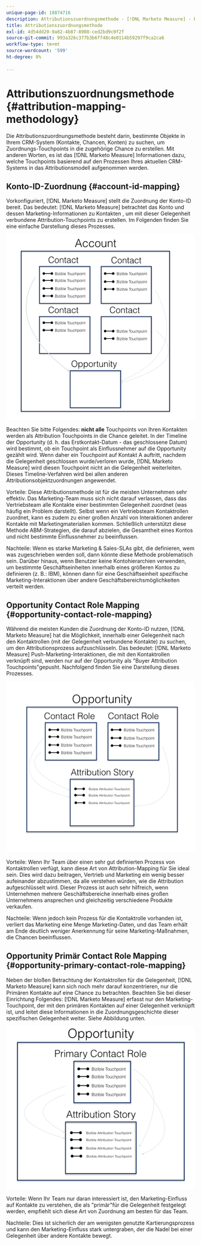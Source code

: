 ```yaml
---
unique-page-id: 18874716
description: Attributionszuordnungsmethode - [!DNL Marketo Measure] - Produktdokumentation
title: Attributionszuordnungsmethode
exl-id: 4d54dd20-9a82-4b87-8908-ced2bd9c0f2f
source-git-commit: 993a326c377b3b6ff48c4e0114b59297f9ca2ca6
workflow-type: tm+mt
source-wordcount: '599'
ht-degree: 0%

---
```


# Attributionszuordnungsmethode {#attribution-mapping-methodology}

Die Attributionszuordnungsmethode besteht darin, bestimmte Objekte in Ihrem CRM-System (Kontakte, Chancen, Konten) zu suchen, um Zuordnungs-Touchpoints in die zugehörige Chance zu erstellen. Mit anderen Worten, es ist das [!DNL Marketo Measure] Informationen dazu, welche Touchpoints basierend auf den Prozessen Ihres aktuellen CRM-Systems in das Attributionsmodell aufgenommen werden.

## Konto-ID-Zuordnung {#account-id-mapping}

Vorkonfiguriert, [!DNL Marketo Measure] stellt die Zuordnung der Konto-ID bereit. Das bedeutet: [!DNL Marketo Measure] betrachtet das Konto und dessen Marketing-Informationen zu Kontakten , um mit dieser Gelegenheit verbundene Attribution-Touchpoints zu erstellen. Im Folgenden finden Sie eine einfache Darstellung dieses Prozesses.

![](assets/1-1.png)

Beachten Sie bitte Folgendes: **nicht alle** Touchpoints von Ihren Kontakten werden als Attribution Touchpoints in die Chance geleitet. In der Timeline der Opportunity (d. h. das Erstkontakt-Datum - das geschlossene Datum) wird bestimmt, ob ein Touchpoint als Einflussnehmer auf die Opportunity gezählt wird. Wenn daher ein Touchpoint auf Kontakt A auftritt, nachdem die Gelegenheit geschlossen wurde/verloren wurde, [!DNL Marketo Measure] wird diesen Touchpoint nicht an die Gelegenheit weiterleiten. Dieses Timeline-Verfahren wird bei allen anderen Attributionsobjektzuordnungen angewendet.

Vorteile: Diese Attributionsmethode ist für die meisten Unternehmen sehr effektiv. Das Marketing-Team muss sich nicht darauf verlassen, dass das Vertriebsteam alle Kontakte einer bestimmten Gelegenheit zuordnet (was häufig ein Problem darstellt). Selbst wenn ein Vertriebsteam Kontaktrollen zuordnet, kann es zudem zu einer großen Anzahl von Interaktionen anderer Kontakte mit Marketingmaterialien kommen. Schließlich unterstützt diese Methode ABM-Strategien, die darauf abzielen, die Gesamtheit eines Kontos und nicht bestimmte Einflussnehmer zu beeinflussen.

Nachteile: Wenn es starke Marketing &amp; Sales-SLAs gibt, die definieren, wem was zugeschrieben werden soll, dann könnte diese Methode problematisch sein. Darüber hinaus, wenn Benutzer keine Kontohierarchien verwenden, um bestimmte Geschäftseinheiten innerhalb eines größeren Kontos zu definieren (z. B.: IBM), können dann für eine Geschäftseinheit spezifische Marketing-Interaktionen über andere Geschäftsbereichsmöglichkeiten verteilt werden.

## Opportunity Contact Role Mapping {#opportunity-contact-role-mapping}

Während die meisten Kunden die Zuordnung der Konto-ID nutzen, [!DNL Marketo Measure] hat die Möglichkeit, innerhalb einer Gelegenheit nach den Kontaktrollen (mit der Gelegenheit verbundene Kontakte) zu suchen, um den Attributionsprozess aufzuschlüsseln. Das bedeutet: [!DNL Marketo Measure] Push-Marketing-Interaktionen, die mit den Kontaktrollen verknüpft sind, werden nur auf der Opportunity als &quot;Buyer Attribution Touchpoints&quot;gepusht. Nachfolgend finden Sie eine Darstellung dieses Prozesses.

![](assets/2-1.png)

Vorteile: Wenn Ihr Team über einen sehr gut definierten Prozess von Kontaktrollen verfügt, kann diese Art von Attribution-Mapping für Sie ideal sein. Dies wird dazu beitragen, Vertrieb und Marketing ein wenig besser aufeinander abzustimmen, da alle verstehen würden, wie die Attribution aufgeschlüsselt wird. Dieser Prozess ist auch sehr hilfreich, wenn Unternehmen mehrere Geschäftsbereiche innerhalb eines großen Unternehmens ansprechen und gleichzeitig verschiedene Produkte verkaufen.

Nachteile: Wenn jedoch kein Prozess für die Kontaktrolle vorhanden ist, verliert das Marketing eine Menge Marketing-Daten, und das Team erhält am Ende deutlich weniger Anerkennung für seine Marketing-Maßnahmen, die Chancen beeinflussen.

## Opportunity Primär Contact Role Mapping {#opportunity-primary-contact-role-mapping}

Neben der bloßen Betrachtung der Kontaktrollen für die Gelegenheit, [!DNL Marketo Measure] kann sich noch mehr darauf konzentrieren, nur die Primären Kontakte auf eine Chance zu betrachten. Beachten Sie bei dieser Einrichtung Folgendes: [!DNL Marketo Measure] erfasst nur den Marketing-Touchpoint, der mit den primären Kontakten auf einer Gelegenheit verknüpft ist, und leitet diese Informationen in die Zuordnungsgeschichte dieser spezifischen Gelegenheit weiter. Siehe Abbildung unten.

![](assets/3.png)

Vorteile: Wenn Ihr Team nur daran interessiert ist, den Marketing-Einfluss auf Kontakte zu verstehen, die als &quot;primär&quot;für die Gelegenheit festgelegt werden, empfiehlt sich diese Art von Zuordnung am besten für das Team.

Nachteile: Dies ist sicherlich der am wenigsten genutzte Kartierungsprozess und kann den Marketing-Einfluss stark untergraben, der die Nadel bei einer Gelegenheit über andere Kontakte bewegt.
